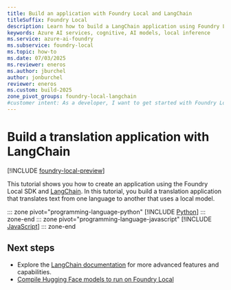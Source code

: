 ```yaml
---
title: Build an application with Foundry Local and LangChain
titleSuffix: Foundry Local
description: Learn how to build a LangChain application using Foundry Local
keywords: Azure AI services, cognitive, AI models, local inference
ms.service: azure-ai-foundry
ms.subservice: foundry-local
ms.topic: how-to
ms.date: 07/03/2025
ms.reviewer: eneros
ms.author: jburchel
author: jonburchel
reviewer: eneros
ms.custom: build-2025
zone_pivot_groups: foundry-local-langchain
#customer intent: As a developer, I want to get started with Foundry Local so that I can run AI models locally.
---
```


# Build a translation application with LangChain

[!INCLUDE [foundry-local-preview](./../includes/foundry-local-preview.md)]

This tutorial shows you how to create an application using the Foundry Local SDK and [LangChain](https://www.langchain.com/langchain). In this tutorial, you build a translation application that translates text from one language to another that uses a local model.

::: zone pivot="programming-language-python"
[!INCLUDE [Python](../includes/use-langchain/python.md)]
::: zone-end
::: zone pivot="programming-language-javascript"
[!INCLUDE [JavaScript](../includes/use-langchain/javascript.md)]
::: zone-end


## Next steps

- Explore the [LangChain documentation](https://python.langchain.com/docs/introduction) for more advanced features and capabilities.
- [Compile Hugging Face models to run on Foundry Local](../how-to/how-to-compile-hugging-face-models.md)
